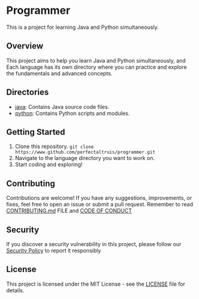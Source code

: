 # Programmer

This is a project for learning Java and Python simultaneously.

## Overview

This project aims to help you learn Java and Python simultaneously, and Each language has its own directory where you can practice and explore the fundamentals and advanced concepts.

## Directories

- [java](java): Contains Java source code files.
- [python](python): Contains Python scripts and modules.

## Getting Started

1. Clone this repository. `git clone https://www.github.com/perfectaltruis/programmer.git`
2. Navigate to the language directory you want to work on.
3. Start coding and exploring!

## Contributing

Contributions are welcome! If you have any suggestions, improvements, or fixes, feel free to open an issue or submit a pull request. Remember to read [CONTRIBUTING.md](CONTRIBUTING.md) FILE and [CODE OF CONDUCT](CODE_OF_CONDUCT.md)

## Security

If you discover a security vulnerability in this project, please follow our [Security Policy](.github/SECURITY.md) to report it responsibly

## License

This project is licensed under the MIT License - see the [LICENSE](LICENSE) file for details.
